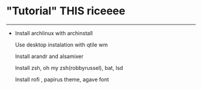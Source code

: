 # "Tutorial" THIS riceeee
---
* Install archlinux with archinstall

    Use desktop instalation with qtile wm

    Install arandr and alsamixer

    Install zsh, oh my zsh(robbyrussel), bat, lsd

    Install rofi , papirus theme, agave font